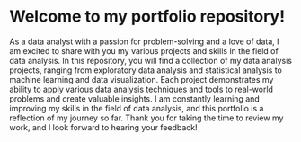 
# Welcome to my portfolio repository! 

As a data analyst with a passion for problem-solving and a love of data, I am excited to share with you my various projects and skills in the field of data analysis. In this repository, you will find a collection of my data analysis projects, ranging from exploratory data analysis and statistical analysis to machine learning and data visualization. Each project demonstrates my ability to apply various data analysis techniques and tools to real-world problems and create valuable insights. I am constantly learning and improving my skills in the field of data analysis, and this portfolio is a reflection of my journey so far. Thank you for taking the time to review my work, and I look forward to hearing your feedback!
